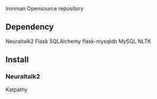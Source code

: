 Ironman Opensource repository

## Dependency

Neuraltalk2
Flask
SQLAlchemy
flask-mysqldb
MySQL
NLTK

## Install

### Neuraltalk2

Katpathy